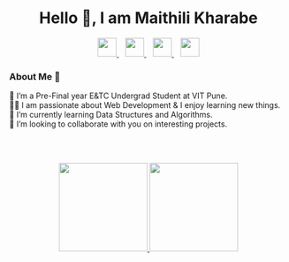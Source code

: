 

<h1 align="center">Hello &#128075;, I am Maithili Kharabe</h1>

<p align="center">
    <a href="https://www.linkedin.com/in/maithili-kharabe-063a631b1/">
        <img width="34px" src="https://cdn.jsdelivr.net/npm/simple-icons@v3/icons/linkedin.svg" />
    </a>&nbsp;&nbsp;
    <a href="https://github.com/MRK04">
        <img width="34px" src="https://cdn.jsdelivr.net/npm/simple-icons@v3/icons/github.svg" />
    </a>&nbsp;&nbsp;
    <a href="https://twitter.com/MaithiliKharabe">
        <img width="34px" src="https://cdn.jsdelivr.net/npm/simple-icons@v3/icons/twitter.svg" />
    </a>&nbsp;&nbsp;
    <a href="mailto: maithilikharabe412@gmail.com">
        <img width="34px" src="https://cdn.jsdelivr.net/npm/simple-icons@v3/icons/gmail.svg" />
    </a>
</p>

### About Me 🚀

🔭 I’m a Pre-Final year E&TC Undergrad Student at VIT Pune. </br>
👨‍💻 I am passionate about Web Development & I enjoy learning new things. </br>
🌱 I’m currently learning Data Structures and Algorithms. </br>
👯 I’m looking to collaborate with you on interesting projects. </br>

<br>
<br>

<p align="center">
  <a href="https://github.com/MRK04">
    <img height="160px" src="https://github-readme-stats.vercel.app/api/?username=mrk04&show_icons=true&hide=issues&title_color=fff&icon_color=fb8359&text_color=9f9f9f&bg_color=3E3E3E&hideborder=true" />
  </a>
  <a href="https://github.com/MRK04">
    <img height="160px" src="https://github-readme-stats.vercel.app/api/top-langs/?username=mrk04&layout=compact&title_color=fff&icon_color=79ff97&text_color=9f9f9f&bg_color=3E3E3E&hideborder=true&show=jupyter%20notebook,C++,java,dart,makefile&langs_count=6"/>
  </a>
</p>
